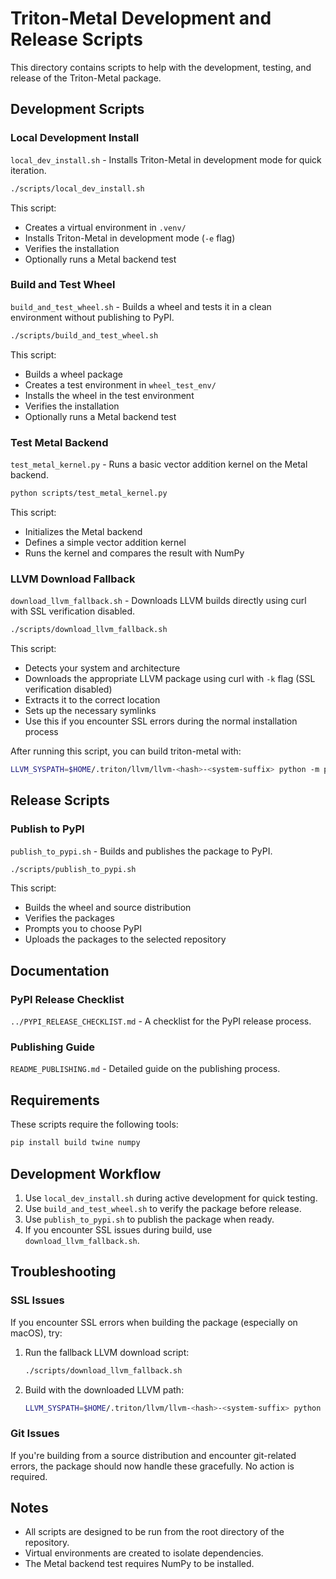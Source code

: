 # Triton-Metal Development and Release Scripts

This directory contains scripts to help with the development, testing, and release of the Triton-Metal package.

## Development Scripts

### Local Development Install

`local_dev_install.sh` - Installs Triton-Metal in development mode for quick iteration.

```bash
./scripts/local_dev_install.sh
```

This script:
- Creates a virtual environment in `.venv/`
- Installs Triton-Metal in development mode (`-e` flag)
- Verifies the installation
- Optionally runs a Metal backend test

### Build and Test Wheel

`build_and_test_wheel.sh` - Builds a wheel and tests it in a clean environment without publishing to PyPI.

```bash
./scripts/build_and_test_wheel.sh
```

This script:
- Builds a wheel package
- Creates a test environment in `wheel_test_env/`
- Installs the wheel in the test environment
- Verifies the installation
- Optionally runs a Metal backend test

### Test Metal Backend

`test_metal_kernel.py` - Runs a basic vector addition kernel on the Metal backend.

```bash
python scripts/test_metal_kernel.py
```

This script:
- Initializes the Metal backend
- Defines a simple vector addition kernel
- Runs the kernel and compares the result with NumPy

### LLVM Download Fallback

`download_llvm_fallback.sh` - Downloads LLVM builds directly using curl with SSL verification disabled.

```bash
./scripts/download_llvm_fallback.sh
```

This script:
- Detects your system and architecture
- Downloads the appropriate LLVM package using curl with `-k` flag (SSL verification disabled)
- Extracts it to the correct location
- Sets up the necessary symlinks
- Use this if you encounter SSL errors during the normal installation process

After running this script, you can build triton-metal with:

```bash
LLVM_SYSPATH=$HOME/.triton/llvm/llvm-<hash>-<system-suffix> python -m pip install -e .
```

## Release Scripts

### Publish to PyPI

`publish_to_pypi.sh` - Builds and publishes the package to PyPI.

```bash
./scripts/publish_to_pypi.sh
```

This script:
- Builds the wheel and source distribution
- Verifies the packages
- Prompts you to choose PyPI
- Uploads the packages to the selected repository

## Documentation

### PyPI Release Checklist

`../PYPI_RELEASE_CHECKLIST.md` - A checklist for the PyPI release process.

### Publishing Guide

`README_PUBLISHING.md` - Detailed guide on the publishing process.

## Requirements

These scripts require the following tools:

```bash
pip install build twine numpy
```

## Development Workflow

1. Use `local_dev_install.sh` during active development for quick testing.
2. Use `build_and_test_wheel.sh` to verify the package before release.
3. Use `publish_to_pypi.sh` to publish the package when ready.
4. If you encounter SSL issues during build, use `download_llvm_fallback.sh`.

## Troubleshooting

### SSL Issues

If you encounter SSL errors when building the package (especially on macOS), try:

1. Run the fallback LLVM download script:
   ```bash
   ./scripts/download_llvm_fallback.sh
   ```

2. Build with the downloaded LLVM path:
   ```bash
   LLVM_SYSPATH=$HOME/.triton/llvm/llvm-<hash>-<system-suffix> python -m pip install -e .
   ```

### Git Issues

If you're building from a source distribution and encounter git-related errors, the package should now handle these gracefully. No action is required.

## Notes

- All scripts are designed to be run from the root directory of the repository.
- Virtual environments are created to isolate dependencies.
- The Metal backend test requires NumPy to be installed. 